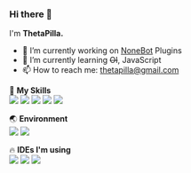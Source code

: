 ### Hi there 👋

I'm **ThetaPilla.**

- 🔭 I’m currently working on [NoneBot](https://github.com/nonebot) Plugins
- 🌱 I’m currently learning ~~OI~~, JavaScript
- 📫 How to reach me: thetapilla@gmail.com

🌟 **My Skills**  
![](https://img.shields.io/badge/-C++-3e74a2?style=flat-square&logo=c%2B%2B&logoColor=fff)
![](https://img.shields.io/badge/-Python-yellow?style=flat-square&logo=Python&logoColor=fff)
![](https://img.shields.io/badge/-Docker-2496ED?style=flat-square&logo=Docker&logoColor=fff)
![](https://img.shields.io/badge/-Linux-000000?style=flat-square&logo=Linux&logoColor=fff)
![](https://img.shields.io/badge/-Vim-339933?style=flat-square&logo=vim&logoColor=fff)

🌏 **Environment**  
![](https://img.shields.io/badge/-Windows-blue?style=flat-square&logo=Windows&logoColor=fff)
![](https://img.shields.io/badge/-Ubuntu-orange?style=flat-square&logo=Ubuntu&logoColor=fff)

🔥 **IDEs I'm using**  
![](https://img.shields.io/badge/-PyCharm-4fc08d?style=flat-square&logo=pycharm&logoColor=fff)
![](https://img.shields.io/badge/-Clion-47A248?style=flat-square&logo=clion&logoColor=fff)
![](https://img.shields.io/badge/-WebStorm-2d98ce?style=flat-square&logo=webstorm&logoColor=fff)
